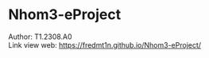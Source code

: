 # Nhom3-eProject

Author: T1.2308.A0 <br>
Link view web: https://fredmt1n.github.io/Nhom3-eProject/
